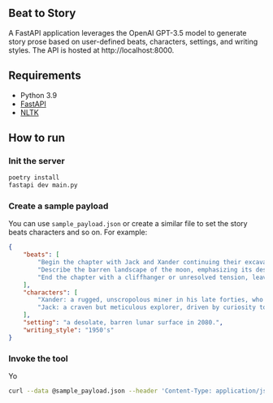 ## Beat to Story

A FastAPI application leverages the OpenAI GPT-3.5 model to generate story prose based on 
user-defined beats, characters, settings, and writing styles. The API is hosted at 
http://localhost:8000.

## Requirements

- Python 3.9
- [FastAPI](https://fastapi.tiangolo.com/)
- [NLTK](https://www.nltk.org/)

## How to run

### Init the server

```bash
poetry install
fastapi dev main.py
```

### Create a sample payload

You can use `sample_payload.json` or create a similar file to set the story beats characters and so 
on. For example:

```json
{
    "beats": [
        "Begin the chapter with Jack and Xander continuing their excavation on the lunar surface, creating a sense of tension and anticipation.",
        "Describe the barren landscape of the moon, emphasizing its desolation and the isolation felt by Jack and Xander.",
        "End the chapter with a cliffhanger or unresolved tension, leaving the reader eager to continue reading and discover what happens next."
    ],
    "characters": [
        "Xander: a rugged, unscropolous miner in his late forties, who wants to be retire soon and return Earth",
        "Jack: a craven but meticulous explorer, driven by curiosity to unlock the mysteries of the cosmos",
    ],
    "setting": "a desolate, barren lunar surface in 2080.",
    "writing_style": "1950's"
}
```

### Invoke the tool

Yo

```bash
curl --data @sample_payload.json --header 'Content-Type: application/json' -X POST http://localhost:8000/
```

